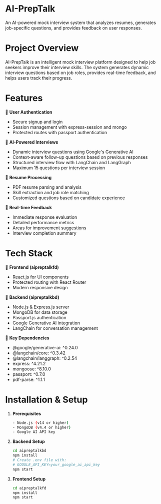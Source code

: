 # AI-PrepTalk
An AI-powered mock interview system that analyzes resumes, generates job-specific questions, and provides feedback on user responses.

# Project Overview
AI-PrepTalk is an intelligent mock interview platform designed to help job seekers improve their interview skills. The system generates dynamic interview questions based on job roles, provides real-time feedback, and helps users track their progress.

# Features
📌 **User Authentication**
- Secure signup and login
- Session management with express-session and mongo
- Protected routes with passport authentication

📌 **AI-Powered Interviews**
- Dynamic interview questions using Google's Generative AI
- Context-aware follow-up questions based on previous responses
- Structured interview flow with LangChain and LangGraph
- Maximum 15 questions per interview session

📌 **Resume Processing**
- PDF resume parsing and analysis
- Skill extraction and job role matching
- Customized questions based on candidate experience

📌 **Real-time Feedback**
- Immediate response evaluation
- Detailed performance metrics
- Areas for improvement suggestions
- Interview completion summary

# Tech Stack
📌 **Frontend (aipreptalkfd)**
- React.js for UI components
- Protected routing with React Router
- Modern responsive design

📌 **Backend (aipreptalkbd)**
- Node.js & Express.js server
- MongoDB for data storage
- Passport.js authentication
- Google Generative AI integration
- LangChain for conversation management

📌 **Key Dependencies**
- @google/generative-ai: ^0.24.0
- @langchain/core: ^0.3.42
- @langchain/langgraph: ^0.2.54
- express: ^4.21.2
- mongoose: ^8.10.0
- passport: ^0.7.0
- pdf-parse: ^1.1.1

# Installation & Setup
1. **Prerequisites**
   ```bash
   - Node.js (v14 or higher)
   - MongoDB (v4.4 or higher)
   - Google AI API key
   ```

2. **Backend Setup**
   ```bash
   cd aipreptalkbd
   npm install
   # Create .env file with:
   # GOOGLE_API_KEY=your_google_ai_api_key
   npm start
   ```

3. **Frontend Setup**
   ```bash
   cd aipreptalkfd
   npm install
   npm start
   ```


